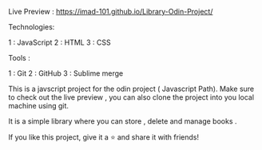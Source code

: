 Live Preview : https://imad-101.github.io/Library-Odin-Project/

Technologies:

1 : JavaScript 2 : HTML 3 : CSS

Tools :

1 : Git 2 : GitHub 3 : Sublime merge

This is a javscript project for the odin project ( Javascript Path). Make sure to check out the live preview , you can also clone the project into you local machine using git.

It is a simple library where you can store , delete and manage books .

If you like this project, give it a ⭐ and share it with friends!
